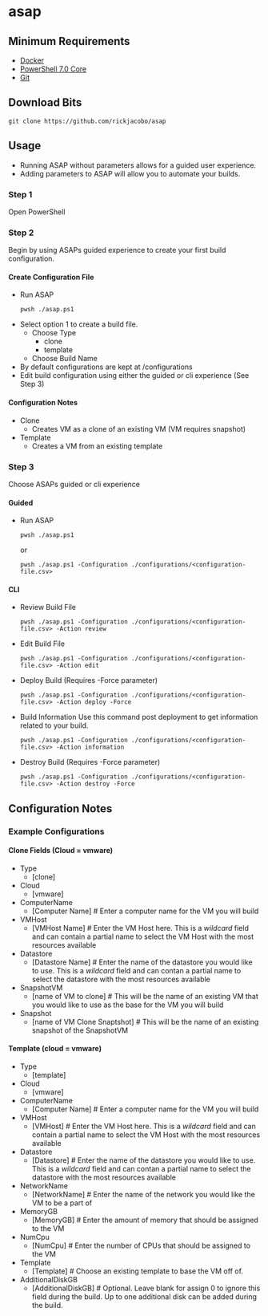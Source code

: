 # asap

## Minimum Requirements
* [Docker](https://www.docker.com/get-started)
* [PowerShell 7.0 Core](https://github.com/PowerShell/PowerShell)
* [Git](https://git-scm.com/downloads)

## Download Bits
````
git clone https://github.com/rickjacobo/asap
````


## Usage
* Running ASAP without parameters allows for a guided user experience. 
* Adding parameters to ASAP will allow you to automate your builds.

### Step 1
Open PowerShell

### Step 2 
Begin by using ASAPs guided experience to create your first build configuration.
#### Create Configuration File
* Run ASAP
    ````
    pwsh ./asap.ps1
    ````
* Select option 1 to create a build file.
    * Choose Type
        * clone
        * template
    * Choose Build Name
* By default configurations are kept at <path to asap directory>/configurations
* Edit build configuration using either the guided or cli experience (See Step 3)

#### Configuration Notes
* Clone
    * Creates VM as a clone of an existing VM (VM requires snapshot)
* Template
    * Creates a VM from an existing template
    
### Step 3
Choose ASAPs guided or cli experience
#### Guided
* Run ASAP
    ````
    pwsh ./asap.ps1
    ````
    or 
    ````
    pwsh ./asap.ps1 -Configuration ./configurations/<configuration-file.csv>
    ````


#### CLI
* Review Build File
    ````
    pwsh ./asap.ps1 -Configuration ./configurations/<configuration-file.csv> -Action review
    ````
* Edit Build File
    ````
    pwsh ./asap.ps1 -Configuration ./configurations/<configuration-file.csv> -Action edit
    ````
* Deploy Build (Requires -Force parameter)
    ````
    pwsh ./asap.ps1 -Configuration ./configurations/<configuration-file.csv> -Action deploy -Force
    ````
* Build Information
Use this command post deployment to get information related to your build.
    ````
    pwsh ./asap.ps1 -Configuration ./configurations/<configuration-file.csv> -Action information
    ````
* Destroy Build (Requires -Force parameter)
    ````
    pwsh ./asap.ps1 -Configuration ./configurations/<configuration-file.csv> -Action destroy -Force
    ````

## Configuration Notes
### Example Configurations
#### Clone Fields (Cloud = vmware)
* Type
    * [clone]
* Cloud
    * [vmware]
* ComputerName
    * [Computer Name] # Enter a computer name for the VM you will build
* VMHost
    * [VMHost Name] # Enter the VM Host here. This is a *wildcard* field and can contain a partial name to select the VM Host with the most resources available 
* Datastore
    * [Datastore Name] # Enter the name of the datastore you would like to use. This is a *wildcard* field and can contan a partial name to select the datastore with the most resources available
* SnapshotVM
    * [name of VM to clone] # This will be the name of an existing VM that you would like to use as the base for the VM you will build
* Snapshot
    * [name of VM Clone Snaptshot] # This will be the name of an existing snapshot of the SnapshotVM

#### Template (cloud = vmware)
* Type
    * [template]
* Cloud
    * [vmware]
* ComputerName
    * [Computer Name] # Enter a computer name for the VM you will build
* VMHost
    * [VMHost] # Enter the VM Host here. This is a *wildcard* field and can contain a partial name to select the VM Host with the most resources available 
* Datastore 
    * [Datastore] # Enter the name of the datastore you would like to use. This is a *wildcard* field and can contan a partial name to select the datastore with the most resources available
* NetworkName
    * [NetworkName] # Enter the name of the network you would like the VM to be a part of
* MemoryGB
    * [MemoryGB] # Enter the amount of memory that should be assigned to the VM
* NumCpu
    * [NumCpu] # Enter the number of CPUs that should be assigned to the VM
* Template
    * [Template] # Choose an existing template to base the VM off of.
* AdditionalDiskGB
    * [AdditionalDiskGB] # Optional. Leave blank for assign 0 to ignore this field during the build. Up to one additional disk can be added during the build.

